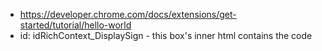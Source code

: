 - https://developer.chrome.com/docs/extensions/get-started/tutorial/hello-world
- id: idRichContext_DisplaySign - this box's inner html contains the code

